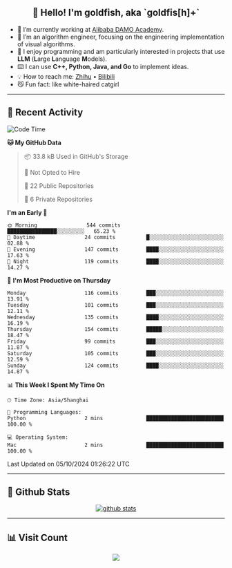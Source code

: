 
<h2 align="center">👋 Hello! I'm goldfish, aka `goldfis[h]+`</h2>

- 📍 I’m currently working at [Alibaba DAMO Academy](https://damo.alibaba.com/).  
- 🌱 I’m an algorithm engineer, focusing on the engineering implementation of visual algorithms.  
- 💬 I enjoy programming and am particularly interested in projects that use **LLM** (**L**arge **L**anguage **M**odels).   
- ⌨️ I can use **C++, Python, Java, and Go** to implement ideas.  
- 💡 How to reach me: [Zhihu](https://www.zhihu.com/people/goldfishh) • [Bilibili](https://space.bilibili.com/11349246)  
- 😼 Fun fact: like white-haired catgirl  

-------

## 🔧 Recent Activity

<!--START_SECTION:waka-->
![Code Time](http://img.shields.io/badge/Code%20Time-88%20hrs%2017%20mins-blue)

**🐱 My GitHub Data** 

> 📦 33.8 kB Used in GitHub's Storage 
 > 
> 🚫 Not Opted to Hire
 > 
> 📜 22 Public Repositories 
 > 
> 🔑 6 Private Repositories 
 > 
**I'm an Early 🐤** 

```text
🌞 Morning                544 commits         ████████████████░░░░░░░░░   65.23 % 
🌆 Daytime                24 commits          █░░░░░░░░░░░░░░░░░░░░░░░░   02.88 % 
🌃 Evening                147 commits         ████░░░░░░░░░░░░░░░░░░░░░   17.63 % 
🌙 Night                  119 commits         ████░░░░░░░░░░░░░░░░░░░░░   14.27 % 
```
📅 **I'm Most Productive on Thursday** 

```text
Monday                   116 commits         ███░░░░░░░░░░░░░░░░░░░░░░   13.91 % 
Tuesday                  101 commits         ███░░░░░░░░░░░░░░░░░░░░░░   12.11 % 
Wednesday                135 commits         ████░░░░░░░░░░░░░░░░░░░░░   16.19 % 
Thursday                 154 commits         █████░░░░░░░░░░░░░░░░░░░░   18.47 % 
Friday                   99 commits          ███░░░░░░░░░░░░░░░░░░░░░░   11.87 % 
Saturday                 105 commits         ███░░░░░░░░░░░░░░░░░░░░░░   12.59 % 
Sunday                   124 commits         ████░░░░░░░░░░░░░░░░░░░░░   14.87 % 
```


📊 **This Week I Spent My Time On** 

```text
🕑︎ Time Zone: Asia/Shanghai

💬 Programming Languages: 
Python                   2 mins              █████████████████████████   100.00 % 

💻 Operating System: 
Mac                      2 mins              █████████████████████████   100.00 % 
```


 Last Updated on 05/10/2024 01:26:22 UTC
<!--END_SECTION:waka-->

-------

## 📆 Github Stats

<p align="center">
    <a href="https://github.com/anuraghazra/github-readme-stats">
      <img src="https://github-readme-stats.vercel.app/api?username=goldfishh&show_icons=true&theme=dracula" alt="github stats" />
    </a>
</p>

-------

## 📊 Visit Count

<p align="center">
  <a href="https://count.getloli.com/"><img src="https://count.getloli.com/get/@:goldfishh?theme=rule34"></a>
</p>
